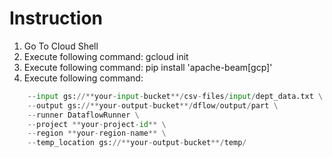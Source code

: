 # Instruction

1)  Go To Cloud Shell
2)  Execute following command: gcloud init
3)  Execute following command: pip install 'apache-beam[gcp]'
4)  Execute following command: 
``` python -m attendance \
	--input gs://**your-input-bucket**/csv-files/input/dept_data.txt \
	--output gs://**your-output-bucket**/dflow/output/part \
	--runner DataflowRunner \
	--project **your-project-id** \
	--region **your-region-name** \
	--temp_location gs://**your-output-bucket**/temp/ 
```
